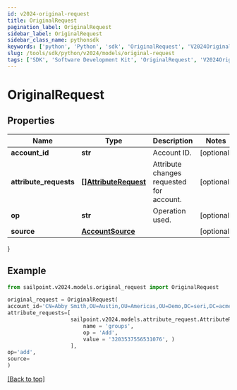 ```yaml
---
id: v2024-original-request
title: OriginalRequest
pagination_label: OriginalRequest
sidebar_label: OriginalRequest
sidebar_class_name: pythonsdk
keywords: ['python', 'Python', 'sdk', 'OriginalRequest', 'V2024OriginalRequest'] 
slug: /tools/sdk/python/v2024/models/original-request
tags: ['SDK', 'Software Development Kit', 'OriginalRequest', 'V2024OriginalRequest']
---
```


# OriginalRequest


## Properties

Name | Type | Description | Notes
------------ | ------------- | ------------- | -------------
**account_id** | **str** | Account ID. | [optional] 
**attribute_requests** | [**[]AttributeRequest**](attribute-request) | Attribute changes requested for account. | [optional] 
**op** | **str** | Operation used. | [optional] 
**source** | [**AccountSource**](account-source) |  | [optional] 
}

## Example

```python
from sailpoint.v2024.models.original_request import OriginalRequest

original_request = OriginalRequest(
account_id='CN=Abby Smith,OU=Austin,OU=Americas,OU=Demo,DC=seri,DC=acme,DC=com',
attribute_requests=[
                    sailpoint.v2024.models.attribute_request.AttributeRequest(
                        name = 'groups', 
                        op = 'Add', 
                        value = '3203537556531076', )
                    ],
op='add',
source=
)

```
[[Back to top]](#) 

